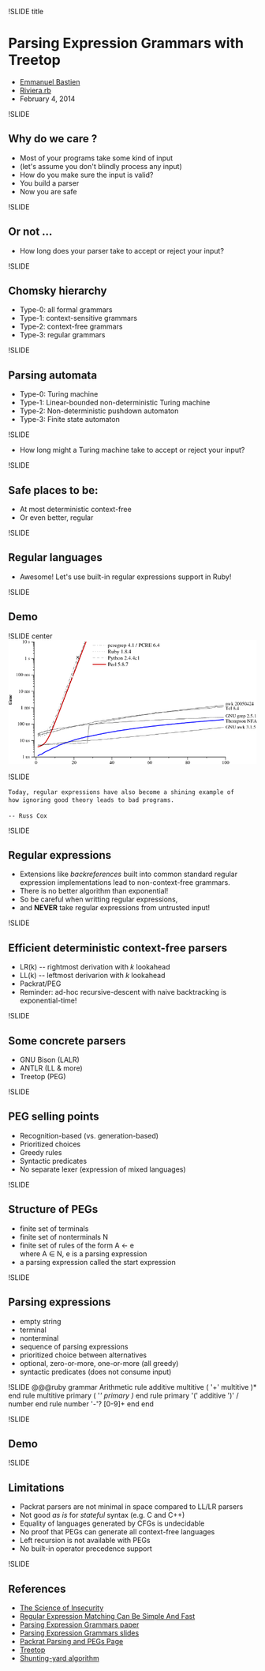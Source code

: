 !SLIDE title
# Parsing Expression Grammars with Treetop #

<div class="title_desc">
  <ul>
    <li><a href="http://twitter.com/ebastien">Emmanuel Bastien</a></li>
    <li><a href="http://rivierarb.fr">Riviera.rb</a></li>
    <li>February 4, 2014</li>
  </ul>
</div>

!SLIDE
## Why do we care ? ##
* Most of your programs take some kind of input
* (let's assume you don't blindly process any input)
* How do you make sure the input is valid?
* You build a parser
* Now you are safe

!SLIDE
## Or not ... ##
* How long does your parser take to accept or reject your input?

!SLIDE
## Chomsky hierarchy ##
* Type-0: all formal grammars
* Type-1: context-sensitive grammars
* Type-2: context-free grammars
* Type-3: regular grammars

!SLIDE
## Parsing automata ##
* Type-0: Turing machine
* Type-1: Linear-bounded non-deterministic Turing machine
* Type-2: Non-deterministic pushdown automaton
* Type-3: Finite state automaton

!SLIDE
* How long might a Turing machine take to accept or reject your input?

!SLIDE
## Safe places to be: ##
* At most deterministic context-free
* Or even better, regular

!SLIDE
## Regular languages ##
* Awesome! Let's use built-in regular expressions support in Ruby!

!SLIDE
## Demo ##

!SLIDE center
<img src="grep1p.png"/>

!SLIDE

    Today, regular expressions have also become a shining example of
    how ignoring good theory leads to bad programs.

    -- Russ Cox

!SLIDE
## Regular expressions ##
* Extensions like _backreferences_ built into common standard regular expression
implementations lead to non-context-free grammars.
* There is no better algorithm than exponential!
* So be careful when writting regular expressions,
* and __NEVER__ take regular expressions from untrusted input!

!SLIDE
## Efficient deterministic context-free parsers ##
* LR(k) -- rightmost derivation with _k_ lookahead
* LL(k) -- leftmost derivarion with _k_ lookahead
* Packrat/PEG
* Reminder: ad-hoc recursive-descent with naive backtracking
  is exponential-time!

!SLIDE
## Some concrete parsers ##
* GNU Bison (LALR)
* ANTLR (LL & more)
* Treetop (PEG)

!SLIDE
## PEG selling points ##
* Recognition-based (vs. generation-based)
* Prioritized choices
* Greedy rules
* Syntactic predicates
* No separate lexer (expression of mixed languages)

!SLIDE
## Structure of PEGs ##
* finite set of terminals
* finite set of nonterminals N
* finite set of rules of the form A <- e where A ∈ N, e is a parsing expression
* a parsing expression called the start expression

!SLIDE
## Parsing expressions ##
* empty string
* terminal
* nonterminal
* sequence of parsing expressions
* prioritized choice between alternatives
* optional, zero-or-more, one-or-more (all greedy)
* syntactic predicates (does not consume input)

!SLIDE
    @@@ruby
    grammar Arithmetic
      rule additive
        multitive ( '+' multitive )*
      end
      rule multitive
        primary ( '*' primary )*
      end
      rule primary
        '(' additive ')' / number
      end
      rule number
        '-'? [0-9]+
      end
    end

!SLIDE
## Demo ##

!SLIDE
## Limitations ##
* Packrat parsers are not minimal in space compared to LL/LR parsers
* Not good _as is_ for _stateful_ syntax (e.g. C and C++)
* Equality of languages generated by CFGs is undecidable
* No proof that PEGs can generate all context-free languages
* Left recursion is not available with PEGs
* No built-in operator precedence support

!SLIDE
## References ##
* [The Science of Insecurity](http://www.youtube.com/watch?v=3kEfedtQVOY)
* [Regular Expression Matching Can Be Simple And Fast](http://swtch.com/~rsc/regexp/regexp1.html)
* [Parsing Expression Grammars paper](http://pdos.csail.mit.edu/papers/parsing%3Apopl04.pdf)
* [Parsing Expression Grammars slides](http://www.brynosaurus.com/pub/lang/peg-slides.pdf)
* [Packrat Parsing and PEGs Page](http://bford.info/packrat/)
* [Treetop](http://treetop.rubyforge.org/)
* [Shunting-yard algorithm](http://en.wikipedia.org/wiki/Shunting_yard_algorithm)

